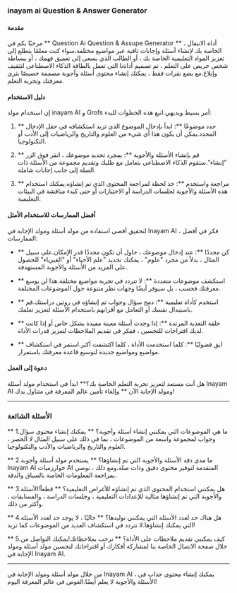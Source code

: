 ### inayam ai Question & Answer Generator

#### مقدمة
مرحبًا بكم في ** Question Ai Question & Assupe Generator ** ، أداة الانتقال الخاصة بك لإنشاء أسئلة وإجابات ثاقبة عبر مواضيع مختلفة.سواء كنت معلمًا يتطلع إلى تعزيز المواد التعليمية الخاصة بك ، أو الطالب الذي يسعى إلى تعميق فهمك ، أو ببساطة شخص حريص على التعلم ، تم تصميم أداةنا التي تعمل بالطاقة الذكاء الاصطناعى لتثقيف وإبلاغ.مع بضع نقرات فقط ، يمكنك إنشاء محتوى أسئلة وأجوبة مصممة خصيصًا يثري معرفتك وتجربة التعلم.

#### دليل الاستخدام
إن استخدام مولد inayam AI و Grofs أمر بسيط وبديهي.اتبع هذه الخطوات للبدء:

1. ** حدد موضوعًا **: ابدأ بإدخال الموضوع الذي تريد استكشافه في حقل الإدخال المحدد.يمكن أن يكون هذا أي شيء من العلوم والتاريخ والرياضيات إلى الأدب أو التكنولوجيا.

2. ** قم بإنشاء الأسئلة والأجوبة **: بمجرد تحديد موضوعك ، انقر فوق الزر "إنشاء".ستقوم الذكاء الاصطناعي بتعامل مع طلبك وتقديم مجموعة من الأسئلة ذات الصلة إلى جانب إجابات شاملة.

3. ** مراجعة واستخدم **: خذ لحظة لمراجعة المحتوى الذي تم إنشاؤه.يمكنك استخدام هذه الأسئلة والأجوبة لجلسات الدراسة أو الاختبارات أو حتى كبدء مناقشة في البيئات التعليمية.

#### أفضل الممارسات للاستخدام الأمثل
لتحقيق أقصى استفادة من مولد أسئلة ومولد الإجابة في Inayam AI ، فكر في أفضل الممارسات:

- ** كن محددًا **: عند إدخال موضوعك ، حاول أن تكون محددًا قدر الإمكان.على سبيل المثال ، بدلاً من مجرد "علوم" ، يمكنك تحديد "علم الأحياء" أو "الفيزياء" للحصول على المزيد من الأسئلة والأجوبة المستهدفة.

- ** استكشف موضوعات متعددة **: لا تتردد في تجربة مواضيع مختلفة.هذا لن يوسع معرفتك فحسب ، بل سيوفر أيضًا وجهات نظر متنوعة حول الموضوعات المختلفة.

- ** استخدم كأداة تعليمية **: دمج سؤال وجواب تم إنشاؤه في روتين دراستك.قم باستبدال نفسك أو التعامل مع أقرانهم باستخدام الأسئلة لتعزيز تعلمك.

- ** حلقة التغذية المرتدة **: إذا وجدت أسئلة معينة مفيدة بشكل خاص أو إذا كانت لديك اقتراحات للتحسين ، ففكر في تقديم الملاحظات لتعزيز قدرات الأداة.

- ** ابق فضوليًا **: كلما استخدمت الأداة ، كلما اكتشفت أكثر.استمر في استكشاف مواضيع ومواضيع جديدة لتوسيع قاعدة معرفتك باستمرار.

#### دعوة إلى العمل
هل أنت مستعد لتعزيز تجربة التعلم الخاصة بك؟** ابدأ في استخدام مولد أسئلة Inayam AI ومولد الإجابة الآن ** وإلغاء تأمين عالم المعرفة في متناول يدك!

---

### الأسئلة الشائعة

** 1.ما هي الموضوعات التي يمكنني إنشاء أسئلة وأجوبة؟ **
يمكنك إنشاء محتوى سؤال وجواب لمجموعة واسعة من الموضوعات ، بما في ذلك على سبيل المثال لا الحصر ، العلوم والتاريخ والرياضيات والأدب والتكنولوجيا.

** 2.ما مدى دقة الأسئلة والأجوبة التي تم إنشاؤها؟ **
يستخدم مولد أسئلة وأجوبة Inayam AI خوارزميات AI المتقدمة لتوفير محتوى دقيق وذات صلة.ومع ذلك ، نوصي بمراجعة المعلومات الخاصة بالسياق والدقة.

** 3.هل يمكنني استخدام المحتوى الذي تم إنشاؤه للأغراض التعليمية؟ **
قطعاً!الأسئلة والأجوبة التي تم إنشاؤها مثالية للإعدادات التعليمية ، وجلسات الدراسة ، والمسابقات ، وأكثر من ذلك.

** 4.هل هناك حد لعدد الأسئلة التي يمكنني توليدها؟ **
حاليًا ، لا يوجد حد لعدد الأسئلة التي يمكنك إنشاؤها.لا تتردد في استكشاف العديد من الموضوعات كما تريد!

** 5.كيف يمكنني تقديم ملاحظات على الأداة؟ **
نرحب بملاحظاتك!يمكنك التواصل من خلال صفحة الاتصال الخاصة بنا لمشاركة أفكارك أو اقتراحاتك لتحسين مولد أسئلة ومولد الإجابة في Inayam AI.

---

من خلال مولد أسئلة ومولد الإجابة في Inayam AI ، يمكنك إنشاء محتوى جذاب في الأسئلة والأجوبة لا يعلم أيضًا.الغوص في عالم المعرفة اليوم!